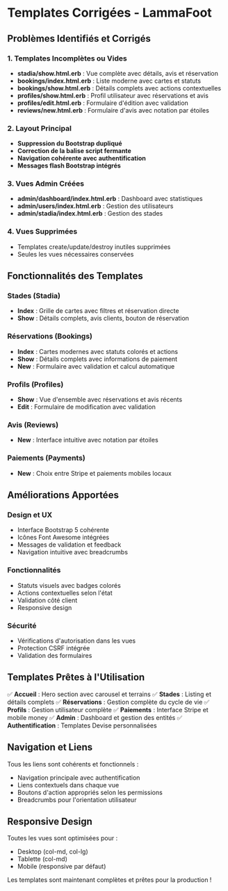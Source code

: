 # Templates Corrigées - LammaFoot

## Problèmes Identifiés et Corrigés

### 1. Templates Incomplètes ou Vides
- **stadia/show.html.erb** : Vue complète avec détails, avis et réservation
- **bookings/index.html.erb** : Liste moderne avec cartes et statuts
- **bookings/show.html.erb** : Détails complets avec actions contextuelles
- **profiles/show.html.erb** : Profil utilisateur avec réservations et avis
- **profiles/edit.html.erb** : Formulaire d'édition avec validation
- **reviews/new.html.erb** : Formulaire d'avis avec notation par étoiles

### 2. Layout Principal
- **Suppression du Bootstrap dupliqué**
- **Correction de la balise script fermante**
- **Navigation cohérente avec authentification**
- **Messages flash Bootstrap intégrés**

### 3. Vues Admin Créées
- **admin/dashboard/index.html.erb** : Dashboard avec statistiques
- **admin/users/index.html.erb** : Gestion des utilisateurs
- **admin/stadia/index.html.erb** : Gestion des stades

### 4. Vues Supprimées
- Templates create/update/destroy inutiles supprimées
- Seules les vues nécessaires conservées

## Fonctionnalités des Templates

### Stades (Stadia)
- **Index** : Grille de cartes avec filtres et réservation directe
- **Show** : Détails complets, avis clients, bouton de réservation

### Réservations (Bookings)
- **Index** : Cartes modernes avec statuts colorés et actions
- **Show** : Détails complets avec informations de paiement
- **New** : Formulaire avec validation et calcul automatique

### Profils (Profiles)
- **Show** : Vue d'ensemble avec réservations et avis récents
- **Edit** : Formulaire de modification avec validation

### Avis (Reviews)
- **New** : Interface intuitive avec notation par étoiles

### Paiements (Payments)
- **New** : Choix entre Stripe et paiements mobiles locaux

## Améliorations Apportées

### Design et UX
- Interface Bootstrap 5 cohérente
- Icônes Font Awesome intégrées
- Messages de validation et feedback
- Navigation intuitive avec breadcrumbs

### Fonctionnalités
- Statuts visuels avec badges colorés
- Actions contextuelles selon l'état
- Validation côté client
- Responsive design

### Sécurité
- Vérifications d'autorisation dans les vues
- Protection CSRF intégrée
- Validation des formulaires

## Templates Prêtes à l'Utilisation

✅ **Accueil** : Hero section avec carousel et terrains
✅ **Stades** : Listing et détails complets
✅ **Réservations** : Gestion complète du cycle de vie
✅ **Profils** : Gestion utilisateur complète
✅ **Paiements** : Interface Stripe et mobile money
✅ **Admin** : Dashboard et gestion des entités
✅ **Authentification** : Templates Devise personnalisées

## Navigation et Liens

Tous les liens sont cohérents et fonctionnels :
- Navigation principale avec authentification
- Liens contextuels dans chaque vue
- Boutons d'action appropriés selon les permissions
- Breadcrumbs pour l'orientation utilisateur

## Responsive Design

Toutes les vues sont optimisées pour :
- Desktop (col-md, col-lg)
- Tablette (col-md)
- Mobile (responsive par défaut)

Les templates sont maintenant complètes et prêtes pour la production !